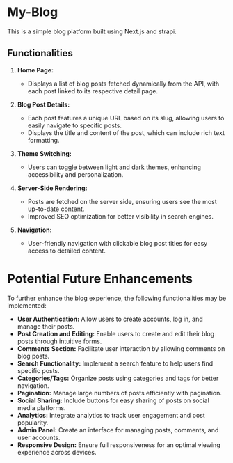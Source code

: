 # My-Blog

This is a simple blog platform built using Next.js and strapi.

## Functionalities

1. **Home Page:**
   - Displays a list of blog posts fetched dynamically from the API, with each post linked to its respective detail page.

2. **Blog Post Details:**
   - Each post features a unique URL based on its slug, allowing users to easily navigate to specific posts.
   - Displays the title and content of the post, which can include rich text formatting.

3. **Theme Switching:**
   - Users can toggle between light and dark themes, enhancing accessibility and personalization.

4. **Server-Side Rendering:**
   - Posts are fetched on the server side, ensuring users see the most up-to-date content.
   - Improved SEO optimization for better visibility in search engines.

5. **Navigation:**
   - User-friendly navigation with clickable blog post titles for easy access to detailed content.

# Potential Future Enhancements

To further enhance the blog experience, the following functionalities may be implemented:

- **User Authentication:** Allow users to create accounts, log in, and manage their posts.
- **Post Creation and Editing:** Enable users to create and edit their blog posts through intuitive forms.
- **Comments Section:** Facilitate user interaction by allowing comments on blog posts.
- **Search Functionality:** Implement a search feature to help users find specific posts.
- **Categories/Tags:** Organize posts using categories and tags for better navigation.
- **Pagination:** Manage large numbers of posts efficiently with pagination.
- **Social Sharing:** Include buttons for easy sharing of posts on social media platforms.
- **Analytics:** Integrate analytics to track user engagement and post popularity.
- **Admin Panel:** Create an interface for managing posts, comments, and user accounts.
- **Responsive Design:** Ensure full responsiveness for an optimal viewing experience across devices.
